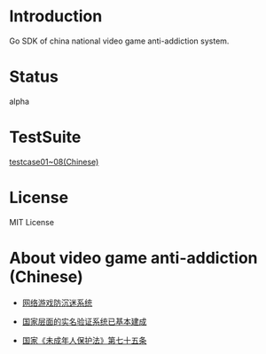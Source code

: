 # Introduction
Go SDK of china national video game anti-addiction system.

# Status
alpha

# TestSuite
[testcase01~08(Chinese)](https://github.com/cupen/game-anti-addiction/tree/master/_examples/testsuite)


# License
MIT License


# About video game anti-addiction (Chinese)

* [网络游戏防沉迷系统](https://zh.wikipedia.org/zh-hans/%E7%BD%91%E7%BB%9C%E6%B8%B8%E6%88%8F%E9%98%B2%E6%B2%89%E8%BF%B7%E7%B3%BB%E7%BB%9F)
* [国家层面的实名验证系统已基本建成](http://youxiputao.com/articles/21386)

* [国家《未成年人保护法》第七十五条](http://www.gov.cn/xinwen/2020-10/18/content_5552113.htm)  
